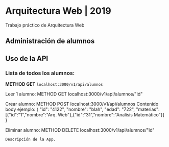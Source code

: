 # Arquitectura Web | 2019

Trabajo práctico de Arquitectura Web

## Administración de alumnos

## Uso de la API
### Lista de todos los alumnos:
**METHOD GET**
```localhost:3000/v1/api/alumnos```

Leer 1 alumno:
	METHOD GET
	localhost:3000/v1/api/alumnos/"id"

Crear alumno:
	METHOD POST
	localhost:3000/v1/api/alumnos
		Contenido body ejemplo:
			{
			    "id": "4122",
			    "nombre": "blah",
			    "edad": "722",
		    	"materias":[{"id":"1","nombre":"Arq. Web"},{"id":"31","nombre":"Analisis Matemático"}]
			}

Eliminar alumno:
	METHOD DELETE
	localhost:3000/v1/api/alumnos/"id"

```
Descripción de la App.

```
